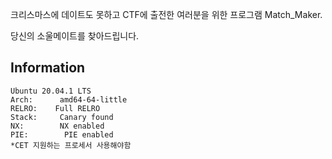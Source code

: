 크리스마스에  데이트도 못하고 CTF에 출전한 여러분을 위한 프로그램 Match_Maker.

당신의 소울메이트를 찾아드립니다.

## Information
```
Ubuntu 20.04.1 LTS   
Arch:      amd64-64-little
RELRO:    Full RELRO
Stack:     Canary found
NX:        NX enabled
PIE:        PIE enabled
*CET 지원하는 프로세서 사용해야함
```
